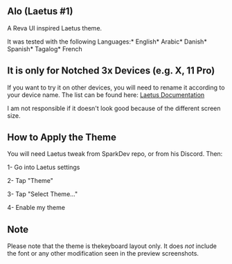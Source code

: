 Alo (Laetus #1)
---------------

A Reva UI inspired Laetus theme.

It was tested with the following Languages:* English* Arabic* Danish* Spanish* Tagalog* French

It is only for Notched 3x Devices (e.g. X, 11 Pro)
--------------------------------------------------

If you want to try it on other devices, you will need to rename it according to your device name. The list can be found here: [Laetus Documentation](https://github.com/SparkDev97/LaetusDocumentation#image-themes)

I am not responsible if it doesn't look good because of the different screen size.

How to Apply the Theme
----------------------

You will need Laetus tweak from SparkDev repo, or from his Discord. Then:

1- Go into Laetus settings

2- Tap "Theme"

3- Tap "Select Theme..."

4- Enable my theme

Note
----

Please note that the theme is thekeyboard layout only. It does *not* include the font or any other modification seen in the preview screenshots.
